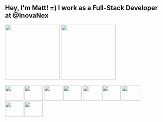 ## Hey, I'm Matt! =) I work as a Full-Stack Developer at @InovaNex

<div style="display: inline">
  <img height="180em" src="https://github-readme-stats.vercel.app/api?username=mattnex&show_icons=true&theme=light&include_all_commits=true&count_private=true"/>
  <img height="180em" src="https://github-readme-stats.vercel.app/api/top-langs/?username=cmatt7&layout=compact&langs_count=16&theme=light"/>
</div>

<div style="display: inline_block"><br>
  <img height="50" width="60" src="https://cdn.jsdelivr.net/gh/devicons/devicon/icons/github/github-original-wordmark.svg" />
  <img height="50" width="60" src="https://cdn.jsdelivr.net/gh/devicons/devicon/icons/css3/css3-original-wordmark.svg" />
  <img height="50" width="60" src="https://cdn.jsdelivr.net/gh/devicons/devicon/icons/javascript/javascript-original.svg" />
  <img height="50" width="60" src="https://cdn.jsdelivr.net/gh/devicons/devicon/icons/nodejs/nodejs-original-wordmark.svg" />
  <img height="50" width="60" src="https://cdn.jsdelivr.net/gh/devicons/devicon/icons/jquery/jquery-plain-wordmark.svg" />
  <img height="50" width="60" src="https://cdn.jsdelivr.net/gh/devicons/devicon/icons/react/react-original.svg" />
  <img height="50" width="60" src="https://cdn.jsdelivr.net/gh/devicons/devicon/icons/php/php-original.svg" />
  <img height="50" width="60" src="https://cdn.jsdelivr.net/gh/devicons/devicon/icons/mysql/mysql-original-wordmark.svg" />
  <img height="50" width="60" src="https://cdn.jsdelivr.net/gh/devicons/devicon/icons/npm/npm-original-wordmark.svg" />
</div>
